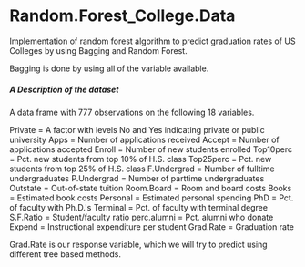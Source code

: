 # Random.Forest_College.Data
Implementation of random forest algorithm to predict graduation rates of US Colleges by using Bagging and Random Forest.

Bagging is done by using all of the variable available.

##### A Description of the dataset #############
A data frame with 777 observations on the following 18 variables.

Private = A factor with levels No and Yes indicating private or public university
Apps = Number of applications received
Accept = Number of applications accepted
Enroll = Number of new students enrolled
Top10perc = Pct. new students from top 10% of H.S. class
Top25perc = Pct. new students from top 25% of H.S. class
F.Undergrad = Number of fulltime undergraduates
P.Undergrad = Number of parttime undergraduates
Outstate = Out-of-state tuition
Room.Board = Room and board costs
Books = Estimated book costs
Personal = Estimated personal spending
PhD = Pct. of faculty with Ph.D.'s
Terminal = Pct. of faculty with terminal degree
S.F.Ratio = Student/faculty ratio
perc.alumni = Pct. alumni who donate
Expend = Instructional expenditure per student
Grad.Rate = Graduation rate

Grad.Rate is our response variable, which we will try to predict using different tree based methods.


